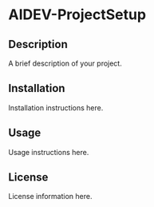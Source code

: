# AIDEV-ProjectSetup

## Description
A brief description of your project.

## Installation
Installation instructions here.

## Usage
Usage instructions here.

## License
License information here.
